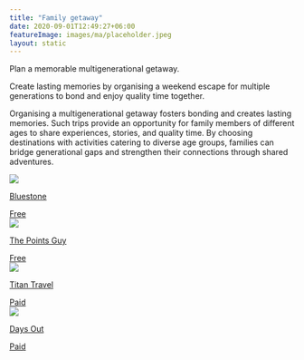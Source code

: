 ```yaml
---
title: "Family getaway"
date: 2020-09-01T12:49:27+06:00
featureImage: images/ma/placeholder.jpeg
layout: static
---
```


Plan a memorable multigenerational getaway.

Create lasting memories by organising a weekend escape for multiple generations to bond and enjoy quality time together.

Organising a multigenerational getaway fosters bonding and creates lasting memories. Such trips provide an opportunity for family members of different ages to share experiences, stories, and quality time. By choosing destinations with activities catering to diverse age groups, families can bridge generational gaps and strengthen their connections through shared adventures.

<a class="ma-link" href="https://www.bluestonewales.com/discover/tips-and-advice/multigenerational-breaks-benefits"><div class="ma-card ma-card-Community"><div class="ma-icon"><img src ="/images/icon-check.png"/></div><div class="ma-name"><p>Bluestone</p></div><div class="ma-paid-text"><span>Free</span></div></div></a><a class="ma-link" href="https://thepointsguy.com/news/plan-multigenerational-family-trip/"><div class="ma-card ma-card-Community"><div class="ma-icon"><img src ="/images/icon-check.png"/></div><div class="ma-name"><p>The Points Guy</p></div><div class="ma-paid-text"><span>Free</span></div></div></a><a class="ma-link" href="https://www.awin1.com/cread.php?awinmid=4282&awinaffid=1198638&ued=https%3A%2F%2Fwww.titantravel.co.uk%2F"><div class="ma-card ma-card-Community"><div class="ma-icon"><img src ="/images/icon-pound.png"/></div><div class="ma-name"><p>Titan Travel</p></div><div class="ma-paid-text"><span>Paid</span></div></div></a><a class="ma-link" href="https://www.awin1.com/cread.php?awinmid=45701&awinaffid=1198638&ued=https%3A%2F%2Fdaysout.co.uk%2F"><div class="ma-card ma-card-Community"><div class="ma-icon"><img src ="/images/icon-pound.png"/></div><div class="ma-name"><p>Days Out</p></div><div class="ma-paid-text"><span>Paid</span></div></div></a>  

<br/><br/>






